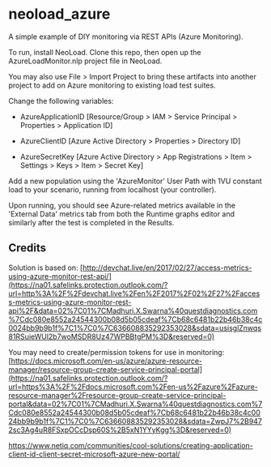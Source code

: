
# neoload_azure
A simple example of DIY monitoring via REST APIs (Azure Monitoring).

To run, install NeoLoad. Clone this repo, then open up the AzureLoadMonitor.nlp project file in NeoLoad.

You may also use File > Import Project to bring these artifacts into another
 project to add on Azure monitoring to existing load test suites.

Change the following variables:

 - AzureApplicationID
 [Resource/Group > IAM > Service Principal > Properties > Application ID]

 - AzureClientID
 [Azure Active Directory > Properties > Directory ID]

 - AzureSecretKey
 [Azure Active Directory > App Registrations > Item > Settings > Keys > Item > Secret Key]

Add a new population using the 'AzureMonitor' User Path with 1VU constant load to your scenario, running from localhost (your controller).

Upon running, you should see Azure-related metrics available in the 'External Data' metrics tab from both the Runtime graphs editor and similarly after the test is completed in the Results.

## Credits

Solution is based on:  [http://devchat.live/en/2017/02/27/access-metrics-using-azure-monitor-rest-api/](https://na01.safelinks.protection.outlook.com/?url=http%3A%2F%2Fdevchat.live%2Fen%2F2017%2F02%2F27%2Faccess-metrics-using-azure-monitor-rest-api%2F&data=02%7C01%7CMadhuri.X.Swarna%40questdiagnostics.com%7Cdc080e8552a24544300b08d5b05cdeaf%7Cb68c6481b22b46b38c4c0024bb9b9b1f%7C1%7C0%7C636608835292353028&sdata=usisglZnwqs81RSuieWUl2b7woMSDR8Uz47WPBBtgPM%3D&reserved=0)

You may need to create/permission tokens for use in monitoring:  [https://docs.microsoft.com/en-us/azure/azure-resource-manager/resource-group-create-service-principal-portal](https://na01.safelinks.protection.outlook.com/?url=https%3A%2F%2Fdocs.microsoft.com%2Fen-us%2Fazure%2Fazure-resource-manager%2Fresource-group-create-service-principal-portal&data=02%7C01%7CMadhuri.X.Swarna%40questdiagnostics.com%7Cdc080e8552a24544300b08d5b05cdeaf%7Cb68c6481b22b46b38c4c0024bb9b9b1f%7C1%7C0%7C636608835292353028&sdata=ZwpJ7%2B9472sc3Ag4uR8FSxpOCcDsp60S%2B5xN1YYyKgg%3D&reserved=0)

https://www.netiq.com/communities/cool-solutions/creating-application-client-id-client-secret-microsoft-azure-new-portal/

